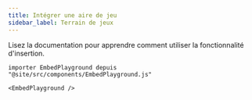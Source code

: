 ```yaml
---
title: Intégrer une aire de jeu
sidebar_label: Terrain de jeux
---
```


Lisez la documentation [](intro) pour apprendre comment utiliser la fonctionnalité d'insertion.

```mdx-code-block
importer EmbedPlayground depuis "@site/src/components/EmbedPlayground.js"

<EmbedPlayground />
```
